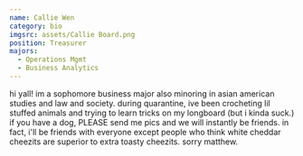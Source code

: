 ```yaml
---
name: Callie Wen
category: bio
imgsrc: assets/Callie Board.png
position: Treasurer
majors:
  - Operations Mgmt
  - Business Analytics
---
```

hi yall! im a sophomore business major also minoring in asian american studies and law and society. during quarantine, ive been crocheting lil stuffed animals and trying to learn tricks on my longboard (but i kinda suck.) if you have a dog, PLEASE send me pics and we will instantly be friends. in fact, i'll be friends with everyone except people who think white cheddar cheezits are superior to extra toasty cheezits. sorry matthew.
